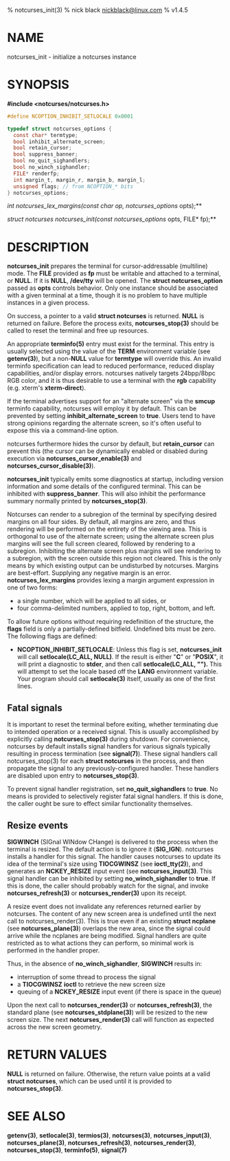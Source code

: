 % notcurses_init(3)
% nick black <nickblack@linux.com>
% v1.4.5

# NAME

notcurses_init - initialize a notcurses instance

# SYNOPSIS

**#include <notcurses/notcurses.h>**

```c
#define NCOPTION_INHIBIT_SETLOCALE 0x0001

typedef struct notcurses_options {
  const char* termtype;
  bool inhibit_alternate_screen;
  bool retain_cursor;
  bool suppress_banner;
  bool no_quit_sighandlers;
  bool no_winch_sighandler;
  FILE* renderfp;
  int margin_t, margin_r, margin_b, margin_l;
  unsigned flags; // from NCOPTION_* bits
} notcurses_options;
```

**int notcurses_lex_margins(const char* op, notcurses_options* opts);**

**struct notcurses* notcurses_init(const notcurses_options* opts, FILE* fp);**

# DESCRIPTION

**notcurses_init** prepares the terminal for cursor-addressable (multiline)
mode. The **FILE** provided as **fp** must be writable and attached to a
terminal, or **NULL**. If it is **NULL**, **/dev/tty** will be opened. The
**struct notcurses_option** passed as **opts** controls behavior. Only one
instance should be associated with a given terminal at a time, though it is no
problem to have multiple instances in a given process.

On success, a pointer to a valid **struct notcurses** is returned. **NULL** is
returned on failure. Before the process exits, **notcurses_stop(3)** should be
called to reset the terminal and free up resources.

An appropriate **terminfo(5)** entry must exist for the terminal. This entry is
usually selected using the value of the **TERM** environment variable (see
**getenv(3)**), but a non-**NULL** value for **termtype** will override this. An
invalid terminfo specification can lead to reduced performance, reduced
display capabilities, and/or display errors. notcurses natively targets
24bpp/8bpc RGB color, and it is thus desirable to use a terminal with the
**rgb** capability (e.g. xterm's **xterm-direct**).

If the terminal advertises support for an "alternate screen" via the **smcup**
terminfo capability, notcurses will employ it by default. This can be prevented
by setting **inhibit_alternate_screen** to **true**. Users tend to have strong
opinions regarding the alternate screen, so it's often useful to expose this
via a command-line option.

notcurses furthermore hides the cursor by default, but **retain_cursor** can
prevent this (the cursor can be dynamically enabled or disabled during
execution via **notcurses_cursor_enable(3)** and **notcurses_cursor_disable(3)**).

**notcurses_init** typically emits some diagnostics at startup, including version
information and some details of the configured terminal. This can be inhibited
with **suppress_banner**. This will also inhibit the performance summary normally
printed by **notcurses_stop(3)**.

Notcurses can render to a subregion of the terminal by specifying desired
margins on all four sides. By default, all margins are zero, and thus rendering
will be performed on the entirety of the viewing area. This is orthogonal to
use of the alternate screen; using the alternate screen plus margins will see
the full screen cleared, followed by rendering to a subregion. Inhibiting the
alternate screen plus margins will see rendering to a subregion, with the screen
outside this region not cleared. This is the only means by which existing
output can be undisturbed by notcurses. Margins are best-effort. Supplying any
negative margin is an error. **notcurses_lex_margins** provides lexing a
margin argument expression in one of two forms:

* a single number, which will be applied to all sides, or
* four comma-delimited numbers, applied to top, right, bottom, and left.

To allow future options without requiring redefinition of the structure, the
**flags** field is only a partially-defined bitfield. Undefined bits must be
zero. The following flags are defined:

* **NCOPTION_INHIBIT_SETLOCALE**: Unless this flag is set, **notcurses_init**
    will call **setlocale(LC_ALL, NULL)**. If the result is either "**C**" or
    "**POSIX**", it will print a diagnostic to **stder**, and then call
    **setlocale(LC_ALL, "").** This will attempt to set the locale based off
    the **LANG** environment variable. Your program should call **setlocale(3)**
    itself, usually as one of the first lines.


## Fatal signals

It is important to reset the terminal before exiting, whether terminating due
to intended operation or a received signal. This is usually accomplished by
explicitly calling **notcurses_stop(3)** during shutdown. For convenience, notcurses
by default installs signal handlers for various signals typically resulting in
process termination (see **signal(7)**). These signal handlers call
notcurses_stop(3) for each **struct notcurses** in the process, and then propagate
the signal to any previously-configured handler. These handlers are disabled
upon entry to **notcurses_stop(3)**.

To prevent signal handler registration, set **no_quit_sighandlers** to **true**.
No means is provided to selectively register fatal signal handlers. If this is
done, the caller ought be sure to effect similar functionality themselves.

## Resize events

**SIGWINCH** (SIGnal WINdow CHange) is delivered to the process when the terminal
is resized. The default action is to ignore it (**SIG_IGN**). notcurses installs
a handler for this signal. The handler causes notcurses to update its idea of
the terminal's size using **TIOCGWINSZ** (see **ioctl_tty(2)**), and generates an
**NCKEY_RESIZE** input event (see **notcurses_input(3)**. This signal handler can be
inhibited by setting **no_winch_sighandler** to **true**. If this is done, the
caller should probably watch for the signal, and invoke **notcurses_refresh(3)**
or **notcurses_render(3)** upon its receipt.

A resize event does not invalidate any references returned earlier by
notcurses. The content of any new screen area is undefined until the next call
to notcurses_render(3). This is true even if an existing **struct ncplane**
(see **notcurses_plane(3)**) overlaps the new area, since the signal could
arrive while the ncplanes are being modified. Signal handlers are quite
restricted as to what actions they can perform, so minimal work is performed in
the handler proper.

Thus, in the absence of **no_winch_sighandler**, **SIGWINCH** results in:

* interruption of some thread to process the signal
* a **TIOCGWINSZ** **ioctl** to retrieve the new screen size
* queuing of a **NCKEY_RESIZE** input event (if there is space in the queue)

Upon the next call to **notcurses_render(3)** or **notcurses_refresh(3)**, the
standard plane (see **notcurses_stdplane(3)**) will be resized to the new
screen size. The next **notcurses_render(3)** call will function as expected
across the new screen geometry.

# RETURN VALUES

**NULL** is returned on failure. Otherwise, the return value points at a valid
**struct notcurses**, which can be used until it is provided to
**notcurses_stop(3)**.

# SEE ALSO

**getenv(3)**,
**setlocale(3)**,
**termios(3)**,
**notcurses(3)**,
**notcurses_input(3)**,
**notcurses_plane(3)**,
**notcurses_refresh(3)**,
**notcurses_render(3)**,
**notcurses_stop(3)**,
**terminfo(5)**,
**signal(7)**
